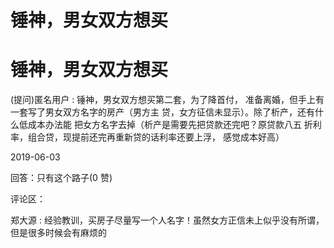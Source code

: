 # 锤神，男女双方想买

# 锤神，男女双方想买

(提问)匿名用户 : 锤神，男女双方想买第二套，为了降首付， 准备离婚，但手上有一套写了男女双方名字的房产（男方主 贷，女方征信未显示）。除了析产，还有什么低成本办法能 把女方名字去掉（析产是需要先把贷款还完吧？原贷款八五 折利率，组合贷，现提前还完再重新贷的话利率还要上浮， 感觉成本好高）

2019-06-03

回答：只有这个路子(0 赞)

评论区：

郑大源 : 经验教训，买房子尽量写一个人名字！虽然女方正信未上似乎没有所谓，但是很多时候会有麻烦的